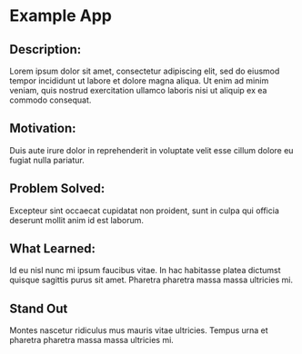 
# Example App

## Description:
Lorem ipsum dolor sit amet, consectetur adipiscing elit, sed do eiusmod tempor incididunt ut labore et dolore magna aliqua. Ut enim ad minim veniam, quis nostrud exercitation ullamco laboris nisi ut aliquip ex ea commodo consequat. 

## Motivation:
Duis aute irure dolor in reprehenderit in voluptate velit esse cillum dolore eu fugiat nulla pariatur. 

## Problem Solved:
Excepteur sint occaecat cupidatat non proident, sunt in culpa qui officia deserunt mollit anim id est laborum.

## What Learned:
Id eu nisl nunc mi ipsum faucibus vitae. In hac habitasse platea dictumst quisque sagittis purus sit amet. Pharetra pharetra massa massa ultricies mi. 

## Stand Out
Montes nascetur ridiculus mus mauris vitae ultricies. Tempus urna et pharetra pharetra massa massa ultricies mi. 
